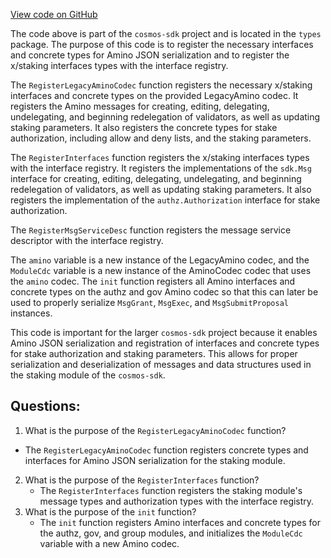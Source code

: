 [View code on GitHub](https://github.com/cosmos/cosmos-sdk.git/x/staking/types/codec.go)

The code above is part of the `cosmos-sdk` project and is located in the `types` package. The purpose of this code is to register the necessary interfaces and concrete types for Amino JSON serialization and to register the x/staking interfaces types with the interface registry.

The `RegisterLegacyAminoCodec` function registers the necessary x/staking interfaces and concrete types on the provided LegacyAmino codec. It registers the Amino messages for creating, editing, delegating, undelegating, and beginning redelegation of validators, as well as updating staking parameters. It also registers the concrete types for stake authorization, including allow and deny lists, and the staking parameters.

The `RegisterInterfaces` function registers the x/staking interfaces types with the interface registry. It registers the implementations of the `sdk.Msg` interface for creating, editing, delegating, undelegating, and beginning redelegation of validators, as well as updating staking parameters. It also registers the implementation of the `authz.Authorization` interface for stake authorization.

The `RegisterMsgServiceDesc` function registers the message service descriptor with the interface registry.

The `amino` variable is a new instance of the LegacyAmino codec, and the `ModuleCdc` variable is a new instance of the AminoCodec codec that uses the `amino` codec. The `init` function registers all Amino interfaces and concrete types on the authz and gov Amino codec so that this can later be used to properly serialize `MsgGrant`, `MsgExec`, and `MsgSubmitProposal` instances.

This code is important for the larger `cosmos-sdk` project because it enables Amino JSON serialization and registration of interfaces and concrete types for stake authorization and staking parameters. This allows for proper serialization and deserialization of messages and data structures used in the staking module of the `cosmos-sdk`.
## Questions: 
 1. What is the purpose of the `RegisterLegacyAminoCodec` function?
   - The `RegisterLegacyAminoCodec` function registers concrete types and interfaces for Amino JSON serialization for the staking module.
2. What is the purpose of the `RegisterInterfaces` function?
   - The `RegisterInterfaces` function registers the staking module's message types and authorization types with the interface registry.
3. What is the purpose of the `init` function?
   - The `init` function registers Amino interfaces and concrete types for the authz, gov, and group modules, and initializes the `ModuleCdc` variable with a new Amino codec.